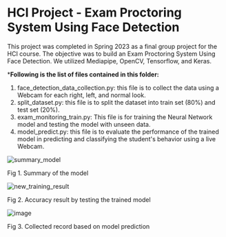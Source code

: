 # HCI Project - Exam Proctoring System Using Face Detection
This project was completed in Spring 2023 as a final group project for the HCI course. The objective was to build an Exam Proctoring System Using Face Detection. We utilized Mediapipe, OpenCV, Tensorflow, and Keras.

***Following is the list of files contained in this folder:**
1. face_detection_data_collection.py: this file is to collect the data using a Webcam for each right, left, and normal look.
2. split_dataset.py: this file is to split the dataset into train set (80%) and test set (20%).
3. exam_monitoring_train.py: This file is for training the Neural Network model and testing the model with unseen data.
4. model_predict.py: this file is to evaluate the performance of the trained model in predicting and classifying the student's behavior using a live Webcam.


![summary_model](https://github.com/Su-Jung-Choi/exam_proctoring_system/assets/88897881/9d9e45f1-eef8-423f-b39b-39f953ba5340)

Fig 1. Summary of the model

![new_training_result](https://github.com/Su-Jung-Choi/exam_proctoring_system/assets/88897881/376c759f-9959-4c74-b5c2-2b93026ce027)


Fig 2. Accuracy result by testing the trained model

![image](https://github.com/Su-Jung-Choi/exam_proctoring_system/assets/88897881/1bc5c28a-db31-422e-b600-0cee30444164)

Fig 3. Collected record based on model prediction
